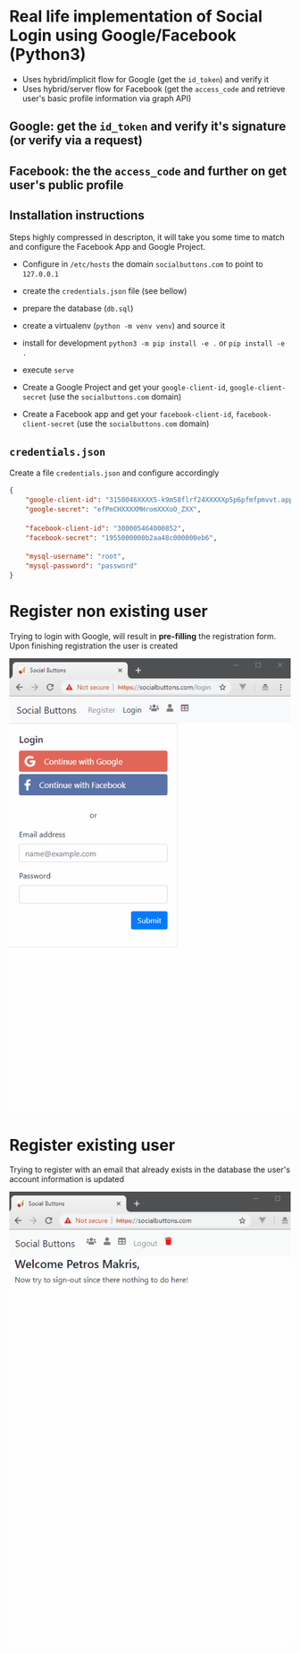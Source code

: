 # Real life implementation of Social Login using Google/Facebook (Python3)

- Uses hybrid/implicit flow for Google (get the `id_token`) and verify it
- Uses hybrid/server flow for Facebook (get the `access_code` and retrieve
user's basic profile information via graph API)

## Google: get the `id_token` and verify it's signature (or verify via a request)
## Facebook: the the `access_code` and further on get user's public profile

## Installation instructions

Steps highly compressed in descripton, it will take you some time to match and configure
the Facebook App and Google Project.

- Configure in `/etc/hosts` the domain `socialbuttons.com` to point to `127.0.0.1`
- create the `credentials.json` file (see bellow)
- prepare the database (`db.sql`)
- create a virtualenv (`python -m venv venv`) and source it
- install for development `python3 -m pip install -e .` or `pip install -e .`
- execute `serve`

- Create a Google Project and get your `google-client-id`, `google-client-secret`
(use the `socialbuttons.com` domain)
- Create a Facebook app and get your `facebook-client-id`, `facebook-client-secret`
(use the `socialbuttons.com` domain)

## `credentials.json`

Create a file `credentials.json` and configure accordingly

```json
{
    "google-client-id": "3150046XXXX5-k9m58flrf24XXXXXp5p6pfmfpmvvt.apps.googleusercontent.com",
    "google-secret": "efPmCHXXXXMHromXXXoO_ZXX",

    "facebook-client-id": "300005464000852",
    "facebook-secret": "1955000000b2aa48c000000eb6",

    "mysql-username": "root",
    "mysql-password": "password"
}

```

# Register non existing user


Trying to login with Google, will result in **pre-filling** the registration form.
Upon finishing registration the user is created

![](google.gif)

# Register existing user

Trying to register with an email that already exists in the database the user's account information is updated

![](facebook.gif)
